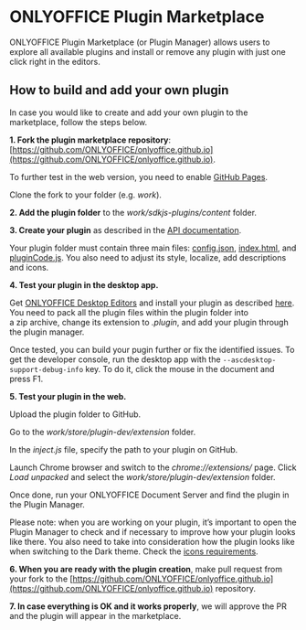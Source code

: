 # ONLYOFFICE Plugin Marketplace 

ONLYOFFICE Plugin Marketplace (or Plugin Manager) allows users to explore all available plugins and install or remove any plugin with just one click right in the editors.

## How to build and add your own plugin

In case you would like to create and add your own plugin to the marketplace, follow the steps below.

**1. Fork the plugin marketplace repository**: [https://github.com/ONLYOFFICE/onlyoffice.github.io](https://github.com/ONLYOFFICE/onlyoffice.github.io). 

To further test in the web version, you need to enable [GitHub Pages](https://docs.github.com/en/pages/quickstart).

Clone the fork to your folder (e.g. *work*).

**2. Add the plugin folder** to the *work/sdkjs-plugins/content* folder.

**3. Create your plugin** as described in the [API documentation](https://api.onlyoffice.com/plugin/gettingstarted).  

Your plugin folder must contain three main files: [config.json](https://api.onlyoffice.com/plugin/config), [index.html](https://api.onlyoffice.com/plugin/indexhtml), and [pluginCode.js](https://api.onlyoffice.com/plugin/code). You also need to adjust its style, localize, add descriptions and icons.

**4. Test your plugin in the desktop app.**  

Get [ONLYOFFICE Desktop Editors](https://github.com/ONLYOFFICE/DesktopEditors) and install your plugin as described [here](https://api.onlyoffice.com/plugin/installation/desktop). You need to pack all the plugin files within the plugin folder into a zip archive, change its extension to *.plugin*, and add your plugin through the plugin manager.

Once tested, you can build your pugin further or fix the identified issues. To get the developer console, run the desktop app with the `--ascdesktop-support-debug-info` key. To do it, click the mouse in the document and press F1.

**5. Test your plugin in the web.**

Upload the plugin folder to GitHub.

Go to the *work/store/plugin-dev/extension* folder.

In the *inject.js* file, specify the path to your plugin on GitHub.

Launch Chrome browser and switch to the *chrome://extensions/* page. Click *Load unpacked* and select the *work/store/plugin-dev/extension* folder.

Once done, run your ONLYOFFICE Document Server and find the plugin in the Plugin Manager.

Please note: when you are working on your plugin, it’s important to open the Plugin Manager to check and if necessary to improve how your plugin looks like there. You also need to take into consideration how the plugin looks like when switching to the Dark theme. Check the [icons requirements](https://api.onlyoffice.com/plugin/icons).

**6. When you are ready with the plugin creation**, make pull request from your fork to the [https://github.com/ONLYOFFICE/onlyoffice.github.io](https://github.com/ONLYOFFICE/onlyoffice.github.io) repository.

**7. In case everything is OK and it works properly**, we will approve the PR and the plugin will appear in the marketplace. 